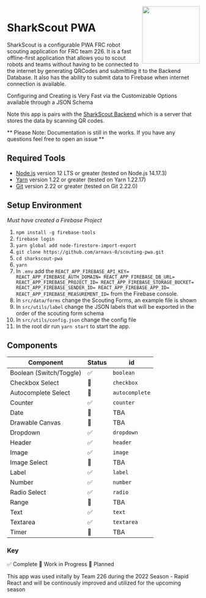 <img src="https://yt3.ggpht.com/ytc/AKedOLS6CuwrrOvURWxJNMZt0KjWetOmkT6MJIP8DuGItQ=s900-c-k-c0x00ffffff-no-rj" align="right" width="150" height="150"/>

# SharkScout PWA

SharkScout is a configurable PWA FRC robot scouting application for FRC team 226. It is a fast offline-first application that allows you to scout robots and teams without having to be connected to the internet by generating QRCodes and submitting it to the Backend Database. It also has the ability to submit data to Firebase when internet connection is available.

Configuring and Creating is Very Fast via the Customizable Options available through a JSON Schema

Note this app is pairs with the [SharkScout Backend](https://github.com/arnavs-0/SharkScout-Backend) which is a server that stores the data by scanning QR codes.

** Please Note: Documentation is still in the works. If you have any questions feel free to open an issue **

## Required Tools

- [Node.js](https://nodejs.org) version 12 LTS or greater (tested on Node.js 14.17.3)
- [Yarn](https://yarnpkg.com) version 1.22 or greater (tested on Yarn 1.22.17)
- [Git](https://git-scm.com) version 2.22 or greater (tested on Git 2.22.0)

## Setup Environment

_Must have created a Firebase Project_

1. `npm install -g firebase-tools`
2. `firebase login`
3. `yarn global add node-firestore-import-export`
4. `git clone https://github.com/arnavs-0/scouting-pwa.git`
5. `cd sharkscout-pwa`
6. `yarn`
7. In `.env` add the `REACT_APP_FIREBASE_API_KEY= REACT_APP_FIREBASE_AUTH_DOMAIN= REACT_APP_FIREBASE_DB_URL= REACT_APP_FIREBASE_PROJECT_ID= REACT_APP_FIREBASE_STORAGE_BUCKET= REACT_APP_FIREBASE_SENDER_ID= REACT_APP_FIREBASE_APP_ID= REACT_APP_FIREBASE_MEASUREMENT_ID=` from the Firebase console.
8. In `src/data/forms` change the Scouting Forms, an example file is shown
9. In `src/utils/label` change the JSON labels that will be exported in the order of the scouting form schema
10. In `src/utils/config.json` change the config file
11. In the root dir run `yarn start` to start the app.

## Components

| Component          | Status | id |
|--------------------|--------|-----|
| Boolean (Switch/Toggle)  | ✅  | `boolean` |
| Checkbox Select | 🚧 | `checkbox` |
| Autocomplete Select | 🚧 | `autocomplete` |
| Counter | ✅ | `counter` |
| Date | 📝 | TBA |
| Drawable Canvas | 📝 | TBA |
| Dropdown | ✅ | `dropdown` |
| Header | ✅ | `header` |
| Image | ✅ | `image` |
| Image Select | 📝 | TBA |
| Label | ✅ | `label` |
| Number | ✅ | `number` |
| Radio Select | ✅ | `radio` |
| Range | 📝  | TBA |
| Text | ✅ | `text` |
| Textarea | ✅ | `textarea` |
| Timer | 📝 | TBA |



### Key

✅  Complete
🚧 Work in Progress
📝 Planned

This app was used initally by Team 226 during the 2022 Season - Rapid React and will be continously improved and utilized for the upcoming season
